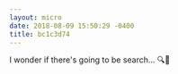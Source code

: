 ```yaml
---
layout: micro
date: 2018-08-09 15:50:29 -0400
title: bc1c3d74
---
```

I wonder if there's going to be search... 🔍🤔